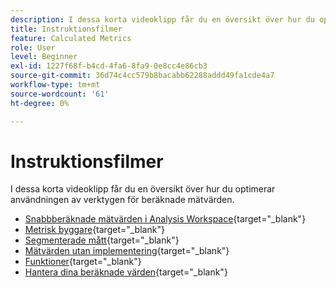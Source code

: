 ```yaml
---
description: I dessa korta videoklipp får du en översikt över hur du optimerar användningen av verktygen för beräknade mätvärden.
title: Instruktionsfilmer
feature: Calculated Metrics
role: User
level: Beginner
exl-id: 1227f68f-b4cd-4fa6-8fa9-0e8cc4e86cb3
source-git-commit: 36d74c4cc579b8bacabb62288addd49fa1cde4a7
workflow-type: tm+mt
source-wordcount: '61'
ht-degree: 0%

---
```


# Instruktionsfilmer

I dessa korta videoklipp får du en översikt över hur du optimerar användningen av verktygen för beräknade mätvärden.

* [Snabbberäknade mätvärden i Analysis Workspace](https://experienceleague.adobe.com/docs/analytics-learn/tutorials/components/calculated-metrics/quick-calculated-metrics-in-analysis-workspace.html?lang=sv-SE){target="_blank"}
* [Metrisk byggare](https://experienceleague.adobe.com/docs/analytics-learn/tutorials/components/calculated-metrics/calculated-metrics-metric-builder.html?lang=sv-SE){target="_blank"}
* [Segmenterade mått](https://experienceleague.adobe.com/docs/analytics-learn/tutorials/components/calculated-metrics/calculated-metrics-segmented-metrics.html?lang=sv-SE){target="_blank"}
* [Mätvärden utan implementering](https://experienceleague.adobe.com/docs/analytics-learn/tutorials/components/calculated-metrics/calculated-metrics-implementationless-metrics.html?lang=sv-SE){target="_blank"}
* [Funktioner](https://experienceleague.adobe.com/docs/analytics-learn/tutorials/components/calculated-metrics/calculated-metrics-functions.html?lang=sv-SE){target="_blank"}
* [Hantera dina beräknade värden](https://experienceleague.adobe.com/docs/analytics-learn/tutorials/components/calculated-metrics/manage-your-calculated-metrics.html?lang=sv-SE){target="_blank"}
